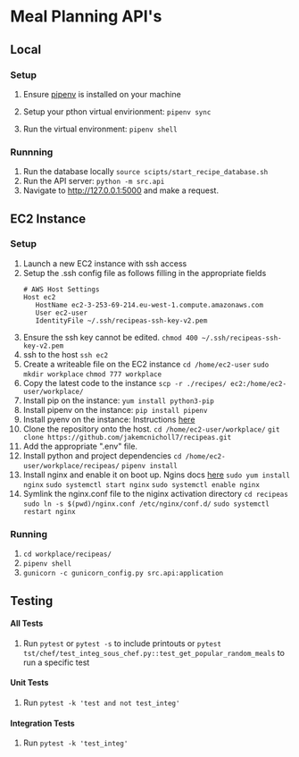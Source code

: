 # Meal Planning API's
## Local
### Setup
1. Ensure [pipenv](https://pipenv.pypa.io/en/latest/) is installed on your machine

1. Setup your pthon virtual envirionment:
    `pipenv sync`
1. Run the virtual environment:
    `pipenv shell`

### Runnning

1. Run the database locally
   `source scipts/start_recipe_database.sh`
1. Run the API server:
   `python -m src.api`
1. Navigate to http://127.0.0.1:5000 and make a request. 

## EC2 Instance
### Setup
1. Launch a new EC2 instance with ssh access
1. Setup the .ssh config file as follows filling in the appropriate fields
   ```
   # AWS Host Settings
   Host ec2
      HostName ec2-3-253-69-214.eu-west-1.compute.amazonaws.com
      User ec2-user
      IdentityFile ~/.ssh/recipeas-ssh-key-v2.pem
   ```
1. Ensure the ssh key cannot be edited. 
   `chmod 400 ~/.ssh/recipeas-ssh-key-v2.pem`
1. ssh to the host
   `ssh ec2`
1. Create a writeable file on the EC2 instance
   `cd /home/ec2-user`
   `sudo mkdir workplace`
   `chmod 777 workplace`
1. Copy the latest code to the instance
   `scp -r ./recipes/ ec2:/home/ec2-user/workplace/`
1. Install pip on the instance:
   `yum install python3-pip`
1. Install pipenv on the instance:
   `pip install pipenv`
1. Install pyenv on the instance:
   Instructions [here](https://gist.github.com/trongnghia203/9cc8157acb1a9faad2de95c3175aa875)
1. Clone the repository onto the host.
   `cd /home/ec2-user/workplace/`
   `git clone https://github.com/jakemcnicholl7/recipeas.git`
1. Add the appropriate ".env" file.
1. Install python and project dependencies
   `cd /home/ec2-user/workplace/recipeas/`
   `pipenv install`
1. Install nginx and enable it on boot up. Ngins docs [here](https://nginx.org/en/docs/beginners_guide.html#proxy)
   `sudo yum install nginx`
   `sudo systemctl start nginx`
   `sudo systemctl enable nginx`
1. Symlink the nginx.conf file to the niginx activation directory 
   `cd recipeas`
   `sudo ln -s $(pwd)/nginx.conf /etc/nginx/conf.d/`
   `sudo systemctl restart nginx`

### Running 
1. `cd workplace/recipeas/`
1. `pipenv shell`
1. `gunicorn -c gunicorn_config.py src.api:application`

## Testing

#### All Tests
1. Run
   `pytest`
   or
   `pytest -s` to include printouts
   or
   `pytest tst/chef/test_integ_sous_chef.py::test_get_popular_random_meals` to run a specific test

#### Unit Tests

1. Run
   `pytest -k 'test and not test_integ'`

#### Integration Tests

1. Run
    `pytest -k 'test_integ'`
